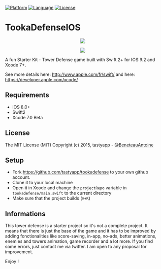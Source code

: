 [![Platform](https://img.shields.io/badge/platform-iOS-000000.svg)](http://cocoadocs.org/docsets)
[![Language](https://img.shields.io/badge/language-Swift-orange.svg)](https://developer.apple.com/swift/)
[![License](https://img.shields.io/badge/license-MIT%20License-lightgrey.svg)](https://github.com/tastyapp/tookadefense/blob/master/LICENSE)

# TookaDefenseIOS
<p align="center"><img src="http://image.noelshack.com/fichiers/2016/01/1452206333-capture-d-ecran-2016-01-07-a-23-33-25.png"></p>
<p align="center"><img src="http://image.noelshack.com/fichiers/2016/01/1452206345-capture-d-ecran-2016-01-07-a-23-33-39.png"></p>

A fun Starter Kit - Tower Defense game built with Swift 2+ for IOS 9.2 and Xcode 7+.

See more details here: http://www.apple.com/fr/swift/
and here: https://developer.apple.com/xcode/

## Requirements
- iOS 8.0+ 
- Swift2
- Xcode 7.0 Beta

## License
The MIT License (MIT)
Copyright (c) 2015, tastyapp - [@BeneteauAntoine](https://twitter.com/BeneteauAntoine)

## Setup
 * Fork https://github.com/tastyapp/tookadefense to your own github account.
 * Clone it to your local machine
 * Open it in Xcode and change the `projectRepo` variable in `tookadefense/main.swift` to the current directory
 * Make sure that the project builds (`⌘+R`)

## Informations
This tower defense is a starter project so it's not a complete project. It means that there is just the base of the game and it has to be improved by adding fonctionalities like score-saving, in-app, no-ads, better animations, enemies and towers animation, game recorder and a lot more.
If you find some errors, just contact me via twitter.
I am open to any proposal for improvement.


Enjoy !

